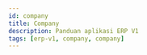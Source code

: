```yaml
---
id: company
title: Company
description: Panduan aplikasi ERP V1
tags: [erp-v1, company, company]
---
```

